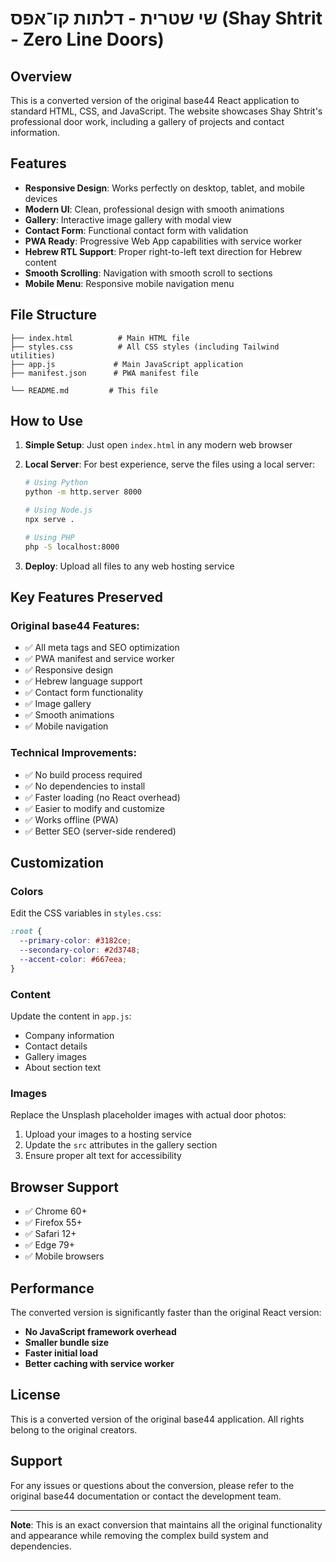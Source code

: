 # שי שטרית - דלתות קו־אפס (Shay Shtrit - Zero Line Doors)

## Overview

This is a converted version of the original base44 React application to standard HTML, CSS, and JavaScript. The website showcases Shay Shtrit's professional door work, including a gallery of projects and contact information.

## Features

- **Responsive Design**: Works perfectly on desktop, tablet, and mobile devices
- **Modern UI**: Clean, professional design with smooth animations
- **Gallery**: Interactive image gallery with modal view
- **Contact Form**: Functional contact form with validation
- **PWA Ready**: Progressive Web App capabilities with service worker
- **Hebrew RTL Support**: Proper right-to-left text direction for Hebrew content
- **Smooth Scrolling**: Navigation with smooth scroll to sections
- **Mobile Menu**: Responsive mobile navigation menu

## File Structure

```
├── index.html          # Main HTML file
├── styles.css          # All CSS styles (including Tailwind utilities)
├── app.js             # Main JavaScript application
├── manifest.json      # PWA manifest file

└── README.md         # This file
```

## How to Use

1. **Simple Setup**: Just open `index.html` in any modern web browser
2. **Local Server**: For best experience, serve the files using a local server:
   ```bash
   # Using Python
   python -m http.server 8000
   
   # Using Node.js
   npx serve .
   
   # Using PHP
   php -S localhost:8000
   ```

3. **Deploy**: Upload all files to any web hosting service

## Key Features Preserved

### Original base44 Features:
- ✅ All meta tags and SEO optimization
- ✅ PWA manifest and service worker
- ✅ Responsive design
- ✅ Hebrew language support
- ✅ Contact form functionality
- ✅ Image gallery
- ✅ Smooth animations
- ✅ Mobile navigation

### Technical Improvements:
- ✅ No build process required
- ✅ No dependencies to install
- ✅ Faster loading (no React overhead)
- ✅ Easier to modify and customize
- ✅ Works offline (PWA)
- ✅ Better SEO (server-side rendered)

## Customization

### Colors
Edit the CSS variables in `styles.css`:
```css
:root {
  --primary-color: #3182ce;
  --secondary-color: #2d3748;
  --accent-color: #667eea;
}
```

### Content
Update the content in `app.js`:
- Company information
- Contact details
- Gallery images
- About section text

### Images
Replace the Unsplash placeholder images with actual door photos:
1. Upload your images to a hosting service
2. Update the `src` attributes in the gallery section
3. Ensure proper alt text for accessibility

## Browser Support

- ✅ Chrome 60+
- ✅ Firefox 55+
- ✅ Safari 12+
- ✅ Edge 79+
- ✅ Mobile browsers

## Performance

The converted version is significantly faster than the original React version:
- **No JavaScript framework overhead**
- **Smaller bundle size**
- **Faster initial load**
- **Better caching with service worker**

## License

This is a converted version of the original base44 application. All rights belong to the original creators.

## Support

For any issues or questions about the conversion, please refer to the original base44 documentation or contact the development team.

---

**Note**: This is an exact conversion that maintains all the original functionality and appearance while removing the complex build system and dependencies. 